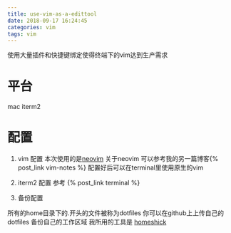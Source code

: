 ```yaml
---
title: use-vim-as-a-edittool
date: 2018-09-17 16:24:45
categories: vim
tags: vim
---
```

使用大量插件和快捷键绑定使得终端下的vim达到生产需求
<!--more-->

# 平台

mac iterm2

# 配置

1. vim 配置
本次使用的是[neovim](https://neovim.io/)
关于neovim 可以参考我的另一篇博客{% post_link vim-notes %}
配置好后可以在terminal里使用原生的vim

1. iterm2 配置
参考 {% post_link terminal %}

1. 备份配置

所有的home目录下的.开头的文件被称为dotfiles 你可以在github上上传自己的dotfiles 备份自己的工作区域
我所用的工具是 [homeshick](https://github.com/andsens/homeshick)